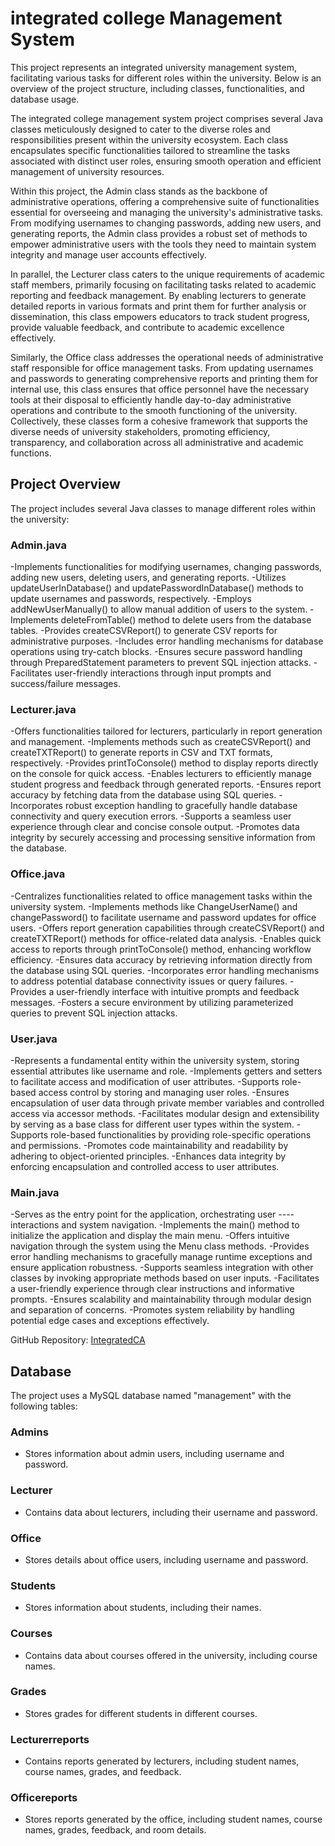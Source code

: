 # integrated college Management System

This project represents an integrated university management system, facilitating various tasks for different roles within the university. Below is an overview of the project structure, including classes, functionalities, and database usage.

The integrated college management system project comprises several Java classes meticulously designed to cater to the diverse roles and responsibilities present within the university ecosystem. Each class encapsulates specific functionalities tailored to streamline the tasks associated with distinct user roles, ensuring smooth operation and efficient management of university resources.

Within this project, the Admin class stands as the backbone of administrative operations, offering a comprehensive suite of functionalities essential for overseeing and managing the university's administrative tasks. From modifying usernames to changing passwords, adding new users, and generating reports, the Admin class provides a robust set of methods to empower administrative users with the tools they need to maintain system integrity and manage user accounts effectively.

In parallel, the Lecturer class caters to the unique requirements of academic staff members, primarily focusing on facilitating tasks related to academic reporting and feedback management. By enabling lecturers to generate detailed reports in various formats and print them for further analysis or dissemination, this class empowers educators to track student progress, provide valuable feedback, and contribute to academic excellence effectively.

Similarly, the Office class addresses the operational needs of administrative staff responsible for office management tasks. From updating usernames and passwords to generating comprehensive reports and printing them for internal use, this class ensures that office personnel have the necessary tools at their disposal to efficiently handle day-to-day administrative operations and contribute to the smooth functioning of the university. Collectively, these classes form a cohesive framework that supports the diverse needs of university stakeholders, promoting efficiency, transparency, and collaboration across all administrative and academic functions.

## Project Overview

The project includes several Java classes to manage different roles within the university:

### Admin.java
-Implements functionalities for modifying usernames, changing passwords, adding new users, deleting users, and generating reports.
-Utilizes updateUserInDatabase() and updatePasswordInDatabase() methods to update usernames and passwords, respectively.
-Employs addNewUserManually() to allow manual addition of users to the system.
-Implements deleteFromTable() method to delete users from the database tables.
-Provides createCSVReport() to generate CSV reports for administrative purposes.
-Includes error handling mechanisms for database operations using try-catch blocks.
-Ensures secure password handling through PreparedStatement parameters to prevent SQL injection attacks.
-Facilitates user-friendly interactions through input prompts and success/failure messages.
### Lecturer.java
-Offers functionalities tailored for lecturers, particularly in report generation and management.
-Implements methods such as createCSVReport() and createTXTReport() to generate reports in CSV and TXT formats, respectively.
-Provides printToConsole() method to display reports directly on the console for quick access.
-Enables lecturers to efficiently manage student progress and feedback through generated reports.
-Ensures report accuracy by fetching data from the database using SQL queries.
-Incorporates robust exception handling to gracefully handle database connectivity and query execution errors.
-Supports a seamless user experience through clear and concise console output.
-Promotes data integrity by securely accessing and processing sensitive information from the database.
### Office.java
-Centralizes functionalities related to office management tasks within the university system.
-Implements methods like ChangeUserName() and changePassword() to facilitate username and password updates for office users.
-Offers report generation capabilities through createCSVReport() and createTXTReport() methods for office-related data analysis.
-Enables quick access to reports through printToConsole() method, enhancing workflow efficiency.
-Ensures data accuracy by retrieving information directly from the database using SQL queries.
-Incorporates error handling mechanisms to address potential database connectivity issues or query failures.
-Provides a user-friendly interface with intuitive prompts and feedback messages.
-Fosters a secure environment by utilizing parameterized queries to prevent SQL injection attacks.
### User.java
-Represents a fundamental entity within the university system, storing essential attributes like username and role.
-Implements getters and setters to facilitate access and modification of user attributes.
-Supports role-based access control by storing and managing user roles.
-Ensures encapsulation of user data through private member variables and controlled access via accessor methods.
-Facilitates modular design and extensibility by serving as a base class for different user types within the system.
-Supports role-based functionalities by providing role-specific operations and permissions.
-Promotes code maintainability and readability by adhering to object-oriented principles.
-Enhances data integrity by enforcing encapsulation and controlled access to user attributes.
### Main.java
-Serves as the entry point for the application, orchestrating user ----interactions and system navigation.
-Implements the main() method to initialize the application and display the main menu.
-Offers intuitive navigation through the system using the Menu class methods.
-Provides error handling mechanisms to gracefully manage runtime exceptions and ensure application robustness.
-Supports seamless integration with other classes by invoking appropriate methods based on user inputs.
-Facilitates a user-friendly experience through clear instructions and informative prompts.
-Ensures scalability and maintainability through modular design and separation of concerns.
-Promotes system reliability by handling potential edge cases and exceptions effectively.


GitHub Repository: [IntegratedCA](https://github.com/Jamesscott34/IntegratedCA.git)

## Database

The project uses a MySQL database named "management" with the following tables:

### Admins
- Stores information about admin users, including username and password.

### Lecturer
- Contains data about lecturers, including their username and password.

### Office
- Stores details about office users, including username and password.

### Students
- Stores information about students, including their names.

### Courses
- Contains data about courses offered in the university, including course names.

### Grades
- Stores grades for different students in different courses.

### Lecturerreports
- Contains reports generated by lecturers, including student names, course names, grades, and feedback.

### Officereports
- Stores reports generated by the office, including student names, course names, grades, feedback, and room details.

